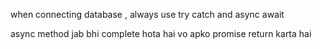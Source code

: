 when connecting database , always use try catch and async await

async method jab bhi complete hota hai vo apko promise return karta hai